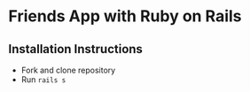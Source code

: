 # Friends App with Ruby on Rails

## Installation Instructions

- Fork and clone repository
- Run `rails s`
